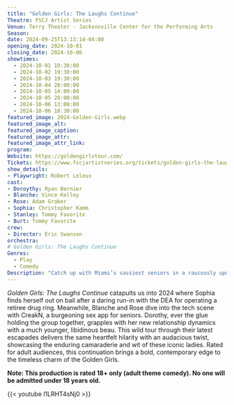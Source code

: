 ```yaml
---
title: "Golden Girls: The Laughs Continue"
Theatre: FSCJ Artist Series
Venue: Terry Theater - Jacksonville Center for the Performing Arts
Season: 
date: 2024-09-25T13:13:14-04:00
opening_date: 2024-10-01
closing_date: 2024-10-06
showtimes:
  - 2024-10-01 19:30:00
  - 2024-10-02 19:30:00
  - 2024-10-03 19:30:00
  - 2024-10-04 20:00:00
  - 2024-10-05 14:00:00
  - 2024-10-05 20:00:00
  - 2024-10-06 13:00:00
  - 2024-10-06 18:30:00
featured_image: 2024-Golden-Girls.webp
featured_image_alt: 
featured_image_caption: 
featured_image_attr: 
featured_image_attr_link: 
program:
Website: https://goldengirlstour.com/
Tickets: https://www.fscjartistseries.org/tickets/golden-girls-the-laughs-continue
show_details: 
- Playwright: Robert Leleux
cast:
- Doroythy: Ryan Bernier
- Blanche: Vince Kelley
- Rose: Adam Graber
- Sophia: Christopher Kamm
- Stanley: Tommy Favorite
- Burt: Tommy Favorite
crew:
- Director: Eric Swanson
orchestra:
# Golden Girls: The Laughs Continue
Genres:
  - Play
  - Comedy
Description: "Catch up with Miami’s sassiest seniors in a raucously updated adventure that proves these Golden Girls haven’t lost their flair for mischief and humor."
---
```

*Golden Girls: The Laughs Continue* catapults us into 2024 where Sophia finds herself out on bail after a daring run-in with the DEA for operating a retiree drug ring. Meanwhile, Blanche and Rose dive into the tech scene with CreakN, a burgeoning sex app for seniors. Dorothy, ever the glue holding the group together, grapples with her new relationship dynamics with a much younger, libidinous beau. This wild tour through their latest escapades delivers the same heartfelt hilarity with an audacious twist, showcasing the enduring camaraderie and wit of these iconic ladies. Rated for adult audiences, this continuation brings a bold, contemporary edge to the timeless charm of the Golden Girls.

**Note: This production is rated 18+ only (adult theme comedy). No one will be admitted under 18 years old.**

{{< youtube l1LRHT4sNj0 >}}

